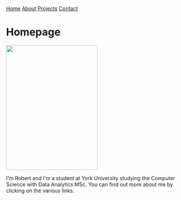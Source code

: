 [Home](/index.md)    [About](/about.md)    [Projects](/project.md)    [Contact](/contact.md)
# Homepage

<image src="/avatar.jpg" width="250" height="340">

I'm Robert and I'm a student at York University studying the Computer Science with Data Analytics MSc. You can find out more about me by clicking on the various links.



